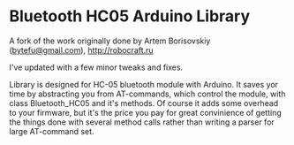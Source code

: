# Bluetooth HC05 Arduino Library 

A fork of the work originally done by Artem Borisovskiy (bytefu@gmail.com), http://robocraft.ru

I've updated with a few minor tweaks and fixes.

Library is designed for HC-05 bluetooth module with Arduino. It saves yor time by abstracting you from AT-commands, which control the module, with class Bluetooth_HC05 and it's methods. Of course it adds some overhead to your firmware, but it's the price you pay for great convinience of getting the things done with several method calls rather than writing a parser for large AT-command set.
